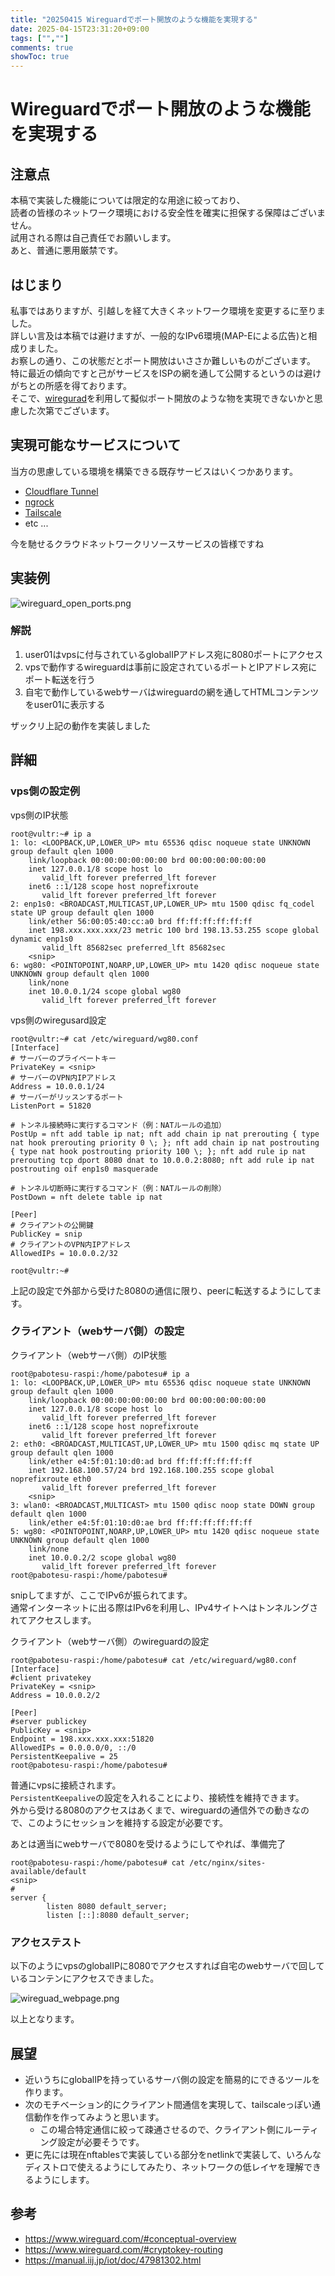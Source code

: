 ```yaml
---
title: "20250415 Wireguardでポート開放のような機能を実現する"
date: 2025-04-15T23:31:20+09:00
tags: ["",""]
comments: true
showToc: true
---
```


# Wireguardでポート開放のような機能を実現する

## 注意点
本稿で実装した機能については限定的な用途に絞っており、\
読者の皆様のネットワーク環境における安全性を確実に担保する保障はございません。\
試用される際は自己責任でお願いします。\
あと、普通に悪用厳禁です。

## はじまり
私事ではありますが、引越しを経て大きくネットワーク環境を変更するに至りました。\
詳しい言及は本稿では避けますが、一般的なIPv6環境(MAP-Eによる広告)と相成りました。\
お察しの通り、この状態だとポート開放はいささか難しいものがございます。\
特に最近の傾向ですと己がサービスをISPの網を通して公開するというのは避けがちとの所感を得ております。\
そこで、[wiregurad](https://www.wireguard.com/)を利用して擬似ポート開放のような物を実現できないかと思慮した次第でございます。

## 実現可能なサービスについて
当方の思慮している環境を構築できる既存サービスはいくつかあります。
- [Cloudflare Tunnel](https://developers.cloudflare.com/cloudflare-one/connections/connect-networks/)
- [ngrock](https://ngrok.com/)
- [Tailscale](https://tailscale.com/)
- etc ...

今を馳せるクラウドネットワークリソースサービスの皆様ですね

## 実装例
![wireguard_open_ports.png](/img/20250416-wireguard-openport/wireguard_open_ports.png)

### 解説
1. user01はvpsに付与されているglobalIPアドレス宛に8080ポートにアクセス
2. vpsで動作するwireguardは事前に設定されているポートとIPアドレス宛にポート転送を行う
3. 自宅で動作しているwebサーバはwireguardの網を通してHTMLコンテンツをuser01に表示する

ザックリ上記の動作を実装しました

## 詳細

### vps側の設定例
vps側のIP状態
```
root@vultr:~# ip a
1: lo: <LOOPBACK,UP,LOWER_UP> mtu 65536 qdisc noqueue state UNKNOWN group default qlen 1000
    link/loopback 00:00:00:00:00:00 brd 00:00:00:00:00:00
    inet 127.0.0.1/8 scope host lo
       valid_lft forever preferred_lft forever
    inet6 ::1/128 scope host noprefixroute
       valid_lft forever preferred_lft forever
2: enp1s0: <BROADCAST,MULTICAST,UP,LOWER_UP> mtu 1500 qdisc fq_codel state UP group default qlen 1000
    link/ether 56:00:05:40:cc:a0 brd ff:ff:ff:ff:ff:ff
    inet 198.xxx.xxx.xxx/23 metric 100 brd 198.13.53.255 scope global dynamic enp1s0
       valid_lft 85682sec preferred_lft 85682sec
    <snip>
6: wg80: <POINTOPOINT,NOARP,UP,LOWER_UP> mtu 1420 qdisc noqueue state UNKNOWN group default qlen 1000
    link/none
    inet 10.0.0.1/24 scope global wg80
       valid_lft forever preferred_lft forever
```
vps側のwiregusard設定
```
root@vultr:~# cat /etc/wireguard/wg80.conf
[Interface]
# サーバーのプライベートキー
PrivateKey = <snip>
# サーバーのVPN内IPアドレス
Address = 10.0.0.1/24
# サーバーがリッスンするポート
ListenPort = 51820

# トンネル接続時に実行するコマンド（例：NATルールの追加）
PostUp = nft add table ip nat; nft add chain ip nat prerouting { type nat hook prerouting priority 0 \; }; nft add chain ip nat postrouting { type nat hook postrouting priority 100 \; }; nft add rule ip nat prerouting tcp dport 8080 dnat to 10.0.0.2:8080; nft add rule ip nat postrouting oif enp1s0 masquerade

# トンネル切断時に実行するコマンド（例：NATルールの削除）
PostDown = nft delete table ip nat

[Peer]
# クライアントの公開鍵
PublicKey = snip
# クライアントのVPN内IPアドレス
AllowedIPs = 10.0.0.2/32

root@vultr:~#
```
上記の設定で外部から受けた8080の通信に限り、peerに転送するようにしてます。


### クライアント（webサーバ側）の設定
クライアント（webサーバ側）のIP状態
```
root@pabotesu-raspi:/home/pabotesu# ip a
1: lo: <LOOPBACK,UP,LOWER_UP> mtu 65536 qdisc noqueue state UNKNOWN group default qlen 1000
    link/loopback 00:00:00:00:00:00 brd 00:00:00:00:00:00
    inet 127.0.0.1/8 scope host lo
       valid_lft forever preferred_lft forever
    inet6 ::1/128 scope host noprefixroute
       valid_lft forever preferred_lft forever
2: eth0: <BROADCAST,MULTICAST,UP,LOWER_UP> mtu 1500 qdisc mq state UP group default qlen 1000
    link/ether e4:5f:01:10:d0:ad brd ff:ff:ff:ff:ff:ff
    inet 192.168.100.57/24 brd 192.168.100.255 scope global noprefixroute eth0
       valid_lft forever preferred_lft forever
    <snip>
3: wlan0: <BROADCAST,MULTICAST> mtu 1500 qdisc noop state DOWN group default qlen 1000
    link/ether e4:5f:01:10:d0:ae brd ff:ff:ff:ff:ff:ff
5: wg80: <POINTOPOINT,NOARP,UP,LOWER_UP> mtu 1420 qdisc noqueue state UNKNOWN group default qlen 1000
    link/none
    inet 10.0.0.2/2 scope global wg80
       valid_lft forever preferred_lft forever
root@pabotesu-raspi:/home/pabotesu#
```
snipしてますが、ここでIPv6が振られてます。\
通常インターネットに出る際はIPv6を利用し、IPv4サイトへはトンネルングされてアクセスします。

クライアント（webサーバ側）のwireguardの設定
```
root@pabotesu-raspi:/home/pabotesu# cat /etc/wireguard/wg80.conf
[Interface]
#client privatekey
PrivateKey = <snip>
Address = 10.0.0.2/2

[Peer]
#server publickey
PublicKey = <snip>
Endpoint = 198.xxx.xxx.xxx:51820
AllowedIPs = 0.0.0.0/0, ::/0
PersistentKeepalive = 25
root@pabotesu-raspi:/home/pabotesu#
```
普通にvpsに接続されます。\
`PersistentKeepalive`の設定を入れることにより、接続性を維持できます。\
外から受ける8080のアクセスはあくまで、wireguardの通信外での動きなので、このようにセッションを維持する設定が必要です。

あとは適当にwebサーバで8080を受けるようにしてやれば、準備完了
```
root@pabotesu-raspi:/home/pabotesu# cat /etc/nginx/sites-available/default
<snip>
#
server {
        listen 8080 default_server;
        listen [::]:8080 default_server;
```

### アクセステスト
以下のようにvpsのglobalIPに8080でアクセスすれば自宅のwebサーバで回しているコンテンにアクセスできました。

![wireguad_webpage.png](/img/20250416-wireguard-openport/wireguad_webpage.png)

以上となります。

## 展望
- 近いうちにglobalIPを持っているサーバ側の設定を簡易的にできるツールを作ります。
- 次のモチベーション的にクライアント間通信を実現して、tailscaleっぽい通信動作を作ってみようと思います。
    - この場合特定通信に絞って疎通させるので、クライアント側にルーティング設定が必要そうです。
- 更に先には現在nftablesで実装している部分をnetlinkで実装して、いろんなディストロで使えるようにしてみたり、ネットワークの低レイヤを理解できるようにします。

## 参考
- https://www.wireguard.com/#conceptual-overview
- https://www.wireguard.com/#cryptokey-routing
- https://manual.iij.jp/iot/doc/47981302.html
